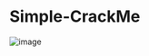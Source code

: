 # Simple-CrackMe

![image](https://github.com/zxelt/Simple-CrackMe/assets/108530057/1062ba10-4368-4b7f-b52b-ed56aa0c6601)
